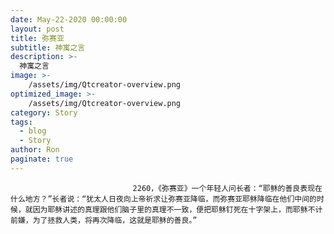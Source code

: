 ```yaml
---
date: May-22-2020 00:00:00
layout: post
title: 弥赛亚
subtitle: 神寓之言
description: >-
  神寓之言
image: >-
    /assets/img/Qtcreator-overview.png
optimized_image: >-
    /assets/img/Qtcreator-overview.png
category: Story
tags:
  - blog
  - Story
author: Ron
paginate: true
---
```


							　　2260，《弥赛亚》一个年轻人问长者：“耶稣的善良表现在什么地方？”长者说：“犹太人日夜向上帝祈求让弥赛亚降临，而弥赛亚耶稣降临在他们中间的时候，就因为耶稣讲述的真理跟他们脑子里的真理不一致，便把耶稣钉死在十字架上，而耶稣不计前嫌，为了拯救人类，将再次降临，这就是耶稣的善良。”
							
							
						
